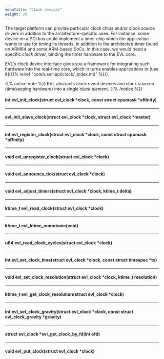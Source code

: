 ```yaml
---
menuTitle: "Clock devices"
weight: 30
---
```


The target platform can provide particular clock chips and/or clock
source drivers in addition to the architecture-specific ones. For
instance, some device on a PCI bus could implement a timer chip which
the application wants to use for timing its threads, in addition to
the architected timer found on ARM64 and some ARM-based SoCs. In this
case, we would need a specific _clock driver_, binding the timer
hardware to the EVL core.

EVL's clock device interface gives you a framework for integrating
such hardware into the real-time core, which in turns enables
applications to [use it]({{% relref "core/user-api/clock/_index.md"
%}}).

{{% notice note %}}
EVL abstracts clock event devices and clock sources
(timekeeping hardware) into a single _clock element_.
{{% /notice %}}

#### int evl_init_clock(struct evl_clock *clock,	const struct cpumask *affinity)

---

#### evl_init_slave_clock(struct evl_clock *clock, struct evl_clock *master)

---

#### int evl_register_clock(struct evl_clock *clock, const struct cpumask *affinity)

---

#### void evl_unregister_clock(struct evl_clock *clock)

---

#### void evl_announce_tick(struct evl_clock *clock)

---

#### void evl_adjust_timers(struct evl_clock *clock, ktime_t delta)

---

#### ktime_t evl_read_clock(struct evl_clock *clock)

---

#### ktime_t evl_ktime_monotonic(void)

---

#### u64 evl_read_clock_cycles(struct evl_clock *clock)

---

#### int evl_set_clock_time(struct evl_clock *clock, const struct timespec *ts)

---

#### void evl_set_clock_resolution(struct evl_clock *clock, ktime_t resolution)

---

#### ktime_t evl_get_clock_resolution(struct evl_clock *clock)

---

#### int evl_set_clock_gravity(struct evl_clock *clock, const struct evl_clock_gravity *gravity)

---

#### struct evl_clock *evl_get_clock_by_fd(int efd)

---

#### void evl_put_clock(struct evl_clock *clock)

